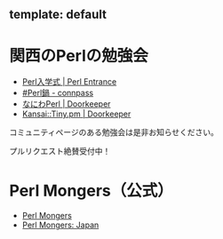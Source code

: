 template: default
---
# 関西のPerlの勉強会

- [Perl入学式 | Perl Entrance](http://www.perl-entrance.org/)
- [#Perl鍋 - connpass](http://perlnabe.connpass.com/)
- [なにわPerl | Doorkeeper](https://naniwaperl.doorkeeper.jp/)
- [Kansai::Tiny.pm | Doorkeeper](https://kansai-tiny.doorkeeper.jp/)

コミュニティページのある勉強会は是非お知らせください。

プルリクエスト絶賛受付中！

# Perl Mongers（公式）

- [Perl Mongers](http://www.pm.org/)
- [Perl Mongers: Japan](http://www.pm.org/groups/japan.html)
